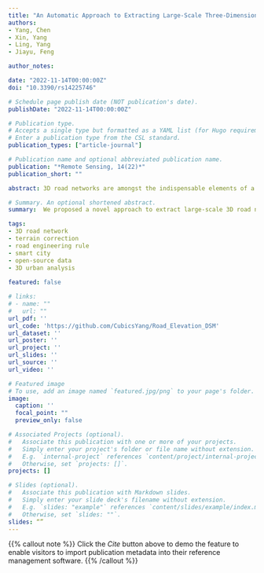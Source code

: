 ```yaml
---
title: "An Automatic Approach to Extracting Large-Scale Three-Dimensional Road Networks Using Open-Source Data"
authors:
- Yang, Chen 
- Xin, Yang
- Ling, Yang
- Jiayu, Feng

author_notes:

date: "2022-11-14T00:00:00Z"
doi: "10.3390/rs14225746"

# Schedule page publish date (NOT publication's date).
publishDate: "2022-11-14T00:00:00Z"

# Publication type.
# Accepts a single type but formatted as a YAML list (for Hugo requirements).
# Enter a publication type from the CSL standard.
publication_types: ["article-journal"]

# Publication name and optional abbreviated publication name.
publication: "*Remote Sensing, 14(22)*"
publication_short: ""

abstract: 3D road networks are amongst the indispensable elements of a smart city, which has been explored in various ways. However, researchers still faces challenges extracting 3D networks on a large scale. The global digital surface models (DSMs) with relatively high spatial resolution make it possible to extract 3D road networks. Nevertheless, the complete and accurate elevation of road networks cannot be obtained directly because of the limitation in sensors on the DSM production platform. Thus, we proposed a novel approach to extract large-scale 3D road networks, integrating terrain correction and road engineering rule constraint, by using the Advanced Land Observing Satellite World 3D-30 m DSM, OpenStreetMap and FABDEM. The simplification and terrain correction algorithm were applied to remove most of the edges with excessive grades and reduced the negative impact of the built-up environment in DSM on the extraction accuracy. Moreover, the tunnel parts of the 3D road networks were refined based on road engineering standards. Nanjing of China, Aalborg of Denmark and Los Angeles of the United States are selected as study areas. Using 3D road networks from unmanned aerial vehicle photogrammetry, light detection and ranging and Google Earth as references, we validated the road elevation accuracy of our method and obtained an overall root-mean-square error of 3.80 m and a mean absolute error of 1.94 m. The 3D topology of interchanges with different radii was reconstructed completely. Overall, our work is an endeavour to utilise multiple open-source data to extract large-scale 3D road networks and benefits future research related to smart city reconstruction and 3D urban analysis.

# Summary. An optional shortened abstract.
summary:  We proposed a novel approach to extract large-scale 3D road networks, integrating terrain correction and road engineering rule constraint, by using the Advanced Land Observing Satellite World 3D-30 m DSM, OpenStreetMap and FABDEM.

tags:
- 3D road network
- terrain correction
- road engineering rule
- smart city
- open-source data
- 3D urban analysis
 
featured: false

# links:
# - name: ""
#   url: ""
url_pdf: ''
url_code: 'https://github.com/CubicsYang/Road_Elevation_DSM'
url_dataset: ''
url_poster: ''
url_project: ''
url_slides: ''
url_source: ''
url_video: ''

# Featured image
# To use, add an image named `featured.jpg/png` to your page's folder. 
image:
  caption: ''
  focal_point: ""
  preview_only: false

# Associated Projects (optional).
#   Associate this publication with one or more of your projects.
#   Simply enter your project's folder or file name without extension.
#   E.g. `internal-project` references `content/project/internal-project/index.md`.
#   Otherwise, set `projects: []`.
projects: []

# Slides (optional).
#   Associate this publication with Markdown slides.
#   Simply enter your slide deck's filename without extension.
#   E.g. `slides: "example"` references `content/slides/example/index.md`.
#   Otherwise, set `slides: ""`.
slides: “”
---
```


{{% callout note %}}
Click the *Cite* button above to demo the feature to enable visitors to import publication metadata into their reference management software.
{{% /callout %}}
<!-- 
{{% callout note %}}
Create your slides in Markdown - click the *Slides* button to check out the example.
{{% /callout %}}

Add the publication's **full text** or **supplementary notes** here. You can use rich formatting such as including [code, math, and images](https://docs.hugoblox.com/content/writing-markdown-latex/). -->
